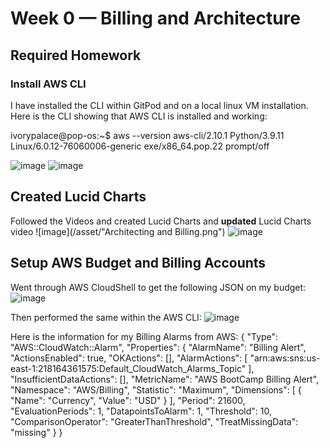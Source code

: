 # Week 0 — Billing and Architecture

## Required Homework

### Install AWS CLI

I have installed the CLI within GitPod and on a local linux VM installation. Here is the CLI showing that AWS CLI is installed and working:

ivorypalace@pop-os:~$ aws --version
aws-cli/2.10.1 Python/3.9.11 Linux/6.0.12-76060006-generic exe/x86_64.pop.22 prompt/off

![image](https://user-images.githubusercontent.com/123283155/219908859-28a07902-363b-4101-af61-cd40e57e54b3.png)
![image](https://user-images.githubusercontent.com/123283155/219909101-07c6b9fd-72b7-455e-a6c9-e63369ba5eee.png)

## Created Lucid Charts 

Followed the Videos and created Lucid Charts and **updated** Lucid Charts video
![image](/asset/"Architecting and Billing.png")
![image](https://user-images.githubusercontent.com/123283155/219923075-f59dda72-5588-4970-ab33-0a541e5c8548.png)

## Setup AWS Budget and Billing Accounts

Went through AWS CloudShell to get the following JSON on my budget:
![image](https://user-images.githubusercontent.com/123283155/219910296-5d15b9da-90ea-4363-9ef9-d6354bc3403d.png)

Then performed the same within the AWS CLI:
![image](https://user-images.githubusercontent.com/123283155/219911457-8e649193-17f5-42f2-9fee-612698ff4c6c.png)

Here is the information for my Billing Alarms from AWS:
{
    "Type": "AWS::CloudWatch::Alarm",
    "Properties": {
        "AlarmName": "Billing Alert",
        "ActionsEnabled": true,
        "OKActions": [],
        "AlarmActions": [
            "arn:aws:sns:us-east-1:218164361575:Default_CloudWatch_Alarms_Topic"
        ],
        "InsufficientDataActions": [],
        "MetricName": "AWS BootCamp Billing Alert",
        "Namespace": "AWS/Billing",
        "Statistic": "Maximum",
        "Dimensions": [
            {
                "Name": "Currency",
                "Value": "USD"
            }
        ],
        "Period": 21600,
        "EvaluationPeriods": 1,
        "DatapointsToAlarm": 1,
        "Threshold": 10,
        "ComparisonOperator": "GreaterThanThreshold",
        "TreatMissingData": "missing"
    }
}
